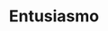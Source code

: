 ---
layout: post
title: Entusiasmo
director: Dziga Vertov
year: 1931
cover: https://images.mubicdn.net/images/film/2187/cache-9295-1612778887/image-w1280.jpg
imdb_id: tt0021375
---